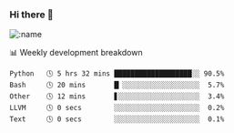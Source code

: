### Hi there 👋

<!--
**lv2020/lv2020** is a ✨ _special_ ✨ repository because its `README.md` (this file) appears on your GitHub profile.

Here are some ideas to get you started:

- 🔭 I’m currently working on ...
- 🌱 I’m currently learning ...
- 👯 I’m looking to collaborate on ...
- 🤔 I’m looking for help with ...
- 💬 Ask me about ...
- 📫 How to reach me: ...
- 😄 Pronouns: ...
- ⚡ Fun fact: ...
-->
![:name](https://count.getloli.com/get/@:lv2020)
 <!-- waka-box start -->
📊 Weekly development breakdown
```text
Python   🕓 5 hrs 32 mins ███████████████████░░ 90.5%
Bash     🕓 20 mins       █▏░░░░░░░░░░░░░░░░░░░  5.7%
Other    🕓 12 mins       ▋░░░░░░░░░░░░░░░░░░░░  3.4%
LLVM     🕓 0 secs        ░░░░░░░░░░░░░░░░░░░░░  0.2%
Text     🕓 0 secs        ░░░░░░░░░░░░░░░░░░░░░  0.1%
```
<!-- Powered by https://github.com/YouEclipse/waka-box-go . -->
<!-- waka-box end -->
